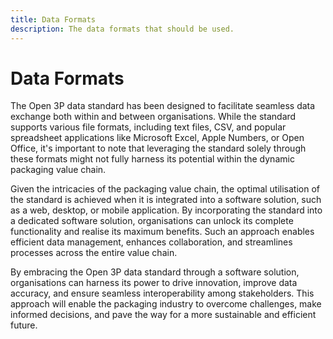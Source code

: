 ```yaml
---
title: Data Formats
description: The data formats that should be used.
---
```


# Data Formats

The Open 3P data standard has been designed to facilitate seamless data exchange both within and between organisations. While the standard supports various file formats, including text files, CSV, and popular spreadsheet applications like Microsoft Excel, Apple Numbers, or Open Office, it's important to note that leveraging the standard solely through these formats might not fully harness its potential within the dynamic packaging value chain.

Given the intricacies of the packaging value chain, the optimal utilisation of the standard is achieved when it is integrated into a software solution, such as a web, desktop, or mobile application. By incorporating the standard into a dedicated software solution, organisations can unlock its complete functionality and realise its maximum benefits. Such an approach enables efficient data management, enhances collaboration, and streamlines processes across the entire value chain.

By embracing the Open 3P data standard through a software solution, organisations can harness its power to drive innovation, improve data accuracy, and ensure seamless interoperability among stakeholders. This approach will enable the packaging industry to overcome challenges, make informed decisions, and pave the way for a more sustainable and efficient future.


